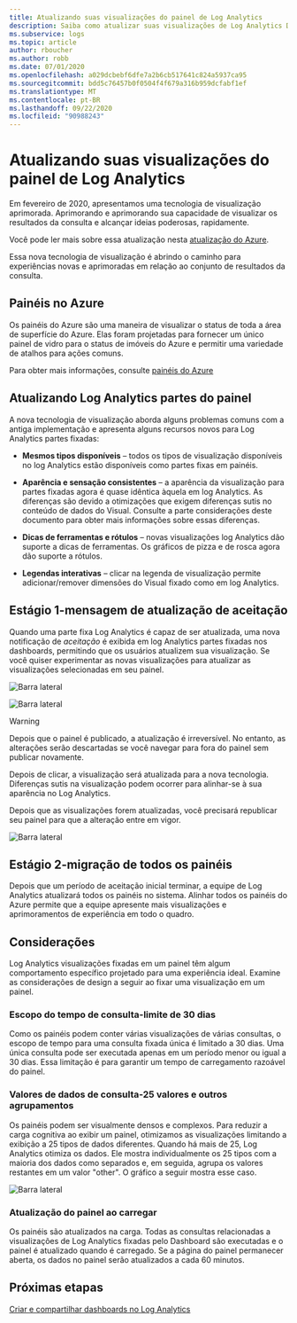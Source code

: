 ```yaml
---
title: Atualizando suas visualizações do painel de Log Analytics
description: Saiba como atualizar suas visualizações de Log Analytics Dashboard com consultas que podem fornecer ideias poderosas.
ms.subservice: logs
ms.topic: article
author: rboucher
ms.author: robb
ms.date: 07/01/2020
ms.openlocfilehash: a029dcbebf6dfe7a2b6cb517641c824a5937ca95
ms.sourcegitcommit: bdd5c76457b0f0504f4f679a316b959dcfabf1ef
ms.translationtype: MT
ms.contentlocale: pt-BR
ms.lasthandoff: 09/22/2020
ms.locfileid: "90988243"
---
```

# <a name="upgrading-your-log-analytics-dashboard-visualizations"></a>Atualizando suas visualizações do painel de Log Analytics

Em fevereiro de 2020, apresentamos uma tecnologia de visualização aprimorada. Aprimorando e aprimorando sua capacidade de visualizar os resultados da consulta e alcançar ideias poderosas, rapidamente. 

Você pode ler mais sobre essa atualização nesta [atualização do Azure](https://azure.microsoft.com/updates/azure-monitor-log-analytics-upgraded-results-visualization/). 

Essa nova tecnologia de visualização é abrindo o caminho para experiências novas e aprimoradas em relação ao conjunto de resultados da consulta. 

## <a name="dashboards-in-azure"></a>Painéis no Azure

Os painéis do Azure são uma maneira de visualizar o status de toda a área de superfície do Azure. Elas foram projetadas para fornecer um único painel de vidro para o status de imóveis do Azure e permitir uma variedade de atalhos para ações comuns. 

Para obter mais informações, consulte [painéis do Azure](../../azure-portal/azure-portal-dashboards.md)


## <a name="upgrading-log-analytics-dashboard-parts"></a>Atualizando Log Analytics partes do painel

A nova tecnologia de visualização aborda alguns problemas comuns com a antiga implementação e apresenta alguns recursos novos para Log Analytics partes fixadas: 

- **Mesmos tipos disponíveis** – todos os tipos de visualização disponíveis no log Analytics estão disponíveis como partes fixas em painéis.

- **Aparência e sensação consistentes** – a aparência da visualização para partes fixadas agora é quase idêntica àquela em log Analytics. As diferenças são devido a otimizações que exigem diferenças sutis no conteúdo de dados do Visual. Consulte a parte considerações deste documento para obter mais informações sobre essas diferenças.

- **Dicas de ferramentas e rótulos** – novas visualizações log Analytics dão suporte a dicas de ferramentas. Os gráficos de pizza e de rosca agora dão suporte a rótulos.

- **Legendas interativas** – clicar na legenda de visualização permite adicionar/remover dimensões do Visual fixado como em log Analytics.

## <a name="stage-1---opt-in-upgrade-message"></a>Estágio 1-mensagem de atualização de aceitação

Quando uma parte fixa Log Analytics é capaz de ser atualizada, uma nova notificação de *aceitação* é exibida em log Analytics partes fixadas nos dashboards, permitindo que os usuários atualizem sua visualização. Se você quiser experimentar as novas visualizações para atualizar as visualizações selecionadas em seu painel.

 
![Barra lateral](media/dashboard-upgrade/update-message-1.png)
 
![Barra lateral](media/dashboard-upgrade/update-message-2.png)

> [!WARNING]
> Depois que o painel é publicado, a atualização é irreversível. No entanto, as alterações serão descartadas se você navegar para fora do painel sem publicar novamente.  

Depois de clicar, a visualização será atualizada para a nova tecnologia. Diferenças sutis na visualização podem ocorrer para alinhar-se à sua aparência no Log Analytics.

Depois que as visualizações forem atualizadas, você precisará republicar seu painel para que a alteração entre em vigor.

![Barra lateral](media/dashboard-upgrade/update-message-3.png)

## <a name="stage-2---migration-of-all-dashboards"></a>Estágio 2-migração de todos os painéis

Depois que um período de aceitação inicial terminar, a equipe de Log Analytics atualizará todos os painéis no sistema. Alinhar todos os painéis do Azure permite que a equipe apresente mais visualizações e aprimoramentos de experiência em todo o quadro.

## <a name="considerations"></a>Considerações

Log Analytics visualizações fixadas em um painel têm algum comportamento específico projetado para uma experiência ideal. Examine as considerações de design a seguir ao fixar uma visualização em um painel.

### <a name="query-time-scope---30-day-limit"></a>Escopo do tempo de consulta-limite de 30 dias

Como os painéis podem conter várias visualizações de várias consultas, o escopo de tempo para uma consulta fixada única é limitado a 30 dias. Uma única consulta pode ser executada apenas em um período menor ou igual a 30 dias. Essa limitação é para garantir um tempo de carregamento razoável do painel.

### <a name="query-data-values---25-values-and-other-grouping"></a>Valores de dados de consulta-25 valores e outros agrupamentos

Os painéis podem ser visualmente densos e complexos. Para reduzir a carga cognitiva ao exibir um painel, otimizamos as visualizações limitando a exibição a 25 tipos de dados diferentes. Quando há mais de 25, Log Analytics otimiza os dados. Ele mostra individualmente os 25 tipos com a maioria dos dados como separados e, em seguida, agrupa os valores restantes em um valor "other". O gráfico a seguir mostra esse caso.  

![Barra lateral](media/dashboard-upgrade/values-25-limit.png)

### <a name="dashboard-refresh-on-load"></a>Atualização do painel ao carregar

Os painéis são atualizados na carga. Todas as consultas relacionadas a visualizações de Log Analytics fixadas pelo Dashboard são executadas e o painel é atualizado quando é carregado. Se a página do painel permanecer aberta, os dados no painel serão atualizados a cada 60 minutos.

## <a name="next-steps"></a>Próximas etapas

[Criar e compartilhar dashboards no Log Analytics](../learn/tutorial-logs-dashboards.md)
